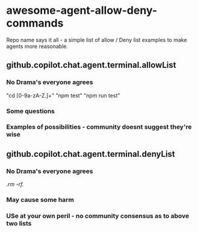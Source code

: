 # awesome-agent-allow-deny-commands
Repo name says it all - a simple list of allow / Deny list examples to make agents more reasonable.


##  github.copilot.chat.agent.terminal.allowList

### No Drama's everyone agrees
"cd [0-9a-zA-Z.]+"
"npm test"
"npm run test"
### Some questions

### Examples of possibilities - community doesnt suggest they're wise


##   github.copilot.chat.agent.terminal.denyList

### No Drama's everyone agrees
.*rm -rf.*

### May cause some harm

### USe at your own peril - no community consensus as to above two lists
